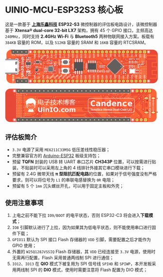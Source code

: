 # UINIO-MCU-ESP32S3 核心板

这是一款基于 [**上海乐鑫科技**](https://www.espressif.com.cn) **ESP32-S3** 微控制器的评估板电路设计，该微控制器基于 **Xtensa® dual-core 32-bit LX7** 架构，拥有 45 个 GPIO 接口，主频高达 `240MHz`，同时支持 **2.4GHz Wi-Fi** 与 **Bluetooth5** 两种物联网接入方案。板载有 `384KB` 容量的 ROM，以及 `512KB` 容量的 SRAM 和 `16KB` 容量的 RTCSRAM。

![](./Images/PCB-3D-1.png)

![](./Images/PCB-3D-2.png)

## 评估板简介

- `3.3V` 电源了采用 `ME6211C33M5G` 低压差线性稳压器；
- 完整兼容官方的 [Arduino-ESP32](https://docs.espressif.com/projects/arduino-esp32/en/latest/) 板级支持包；
- 预留 **TQFN** 封装的 USB 转 UART 串口芯片 **CH343P** 位置，可以按需进行贴装，不贴装时可以采用左上角的 4 线排针外接其它串口模块进行下载；
- 预留有 2.4G 微带天线 **π 型阻抗匹配电路**的位置，如果对于信号强度没有严格要求，则可以将位号为 `L1` 的串联电感替换为 `0R` 电阻；
- 预留有 5 个 `1mm` 沉头螺丝开孔，可以用于固定主板和外壳；

## 使用注意事项

1. 上电之前不能下拉 `IO9/BOOT` 的电平状态，否则 ESP32-C3 将会进入**下载模式**；
2. `IO8` 引脚默认进行了上拉，因为如果其为低电平状态，则不能使用串口进行固件下载；
3. `GPIO11` 默认为 SPI 接口 Flash 存储器的 `VDD` 引脚，需要配置之后才能作为 GPIO 使用；
4. 外置的 `W25Q128JVSSIQ` Flash 存储器，其 `VDD` 已经连接至 `3.3V` 电源，使用时无需再行配置，Flash 采用普通两线制 SPI 进行通信；
5. `IO12`、`IO13` 在 **QIO** 模式下被复用为 SPI 信号线 `SPIHD` 和 `SPIWP`，本开发板采用两线制 SPI 的 **DIO** 模式，使用时需要注意将 Flash 配置为 DIO 模式；

